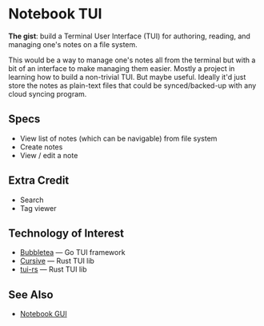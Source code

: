 # Notebook TUI

**The gist**: build a Terminal User Interface (TUI) for authoring, reading, and managing one's notes on a file system.

This would be a way to manage one's notes all from the terminal but with a bit of an interface to make managing them easier. Mostly a project in learning how to build a non-trivial TUI. But maybe useful. Ideally it'd just store the notes as plain-text files that could be synced/backed-up with any cloud syncing program.

## Specs

- View list of notes (which can be navigable) from file system
- Create notes
- View / edit a note

## Extra Credit

- Search
- Tag viewer

## Technology of Interest

- [Bubbletea](https://github.com/charmbracelet/bubbletea) — Go TUI framework
- [Cursive](https://github.com/gyscos/cursive) — Rust TUI lib
- [tui-rs](https://github.com/fdehau/tui-rs) — Rust TUI lib

## See Also

- [Notebook GUI](../general-graphical-apps/notebook.md)
